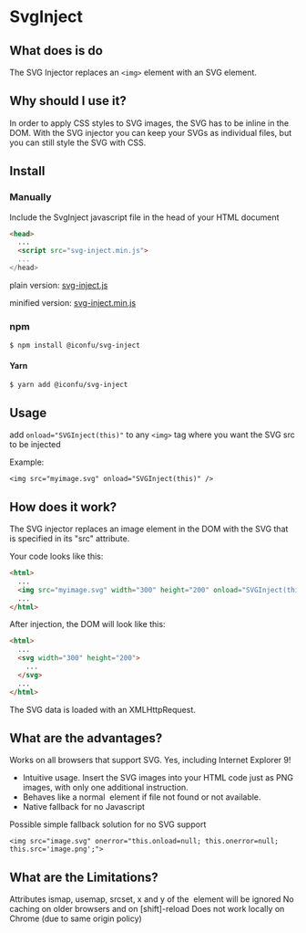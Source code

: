 # SvgInject


## What does is do

The SVG Injector replaces an `<img>` element with an SVG element.


## Why should I use it?

In order to apply CSS styles to SVG images, the SVG has to be inline in the DOM. With the SVG injector you can keep your SVGs as individual files, but you can still style the SVG with CSS.

## Install

### Manually 

Include the SvgInject javascript file in the head of your HTML document

```html
<head>
  ...
  <script src="svg-inject.min.js">
  ...
</head>
```

plain version: <a href="https://raw.githubusercontent.com/iconfu/svg-inject/master/dist/svg-inject.js" download>svg-inject.js</a>

minified version: <a href="https://raw.githubusercontent.com/iconfu/svg-inject/master/dist/svg-inject.min.js" download>svg-inject.min.js</a>

### npm

```
$ npm install @iconfu/svg-inject
```

#### Yarn

```
$ yarn add @iconfu/svg-inject
```

## Usage

add `onload="SVGInject(this)"` to any `<img>` tag where you want the SVG src to be injected

Example:

```
<img src="myimage.svg" onload="SVGInject(this)" />
```

## How does it work?

The SVG injector replaces an image element in the DOM with the SVG that is specified in its "src" attribute.

Your code looks like this:

```html
<html>
  ...
  <img src="myimage.svg" width="300" height="200" onload="SVGInject(this)" />
  ...
</html>
```

After injection, the DOM will look like this:

```html
<html>
  ...
  <svg width="300" height="200">
    ...
  </svg>
  ...
</html>
```

The SVG data is loaded with an XMLHttpRequest.


## What are the advantages?

Works on all browsers that support SVG. Yes, including Internet Explorer 9!
* Intuitive usage. Insert the SVG images into your HTML code just as PNG images, with only one additional instruction.
* Behaves like a normal <img> element if file not found or not available.
* Native fallback for no Javascript

Possible simple fallback solution for no SVG support

`<img src="image.svg" onerror="this.onload=null; this.onerror=null; this.src='image.png';">`


## What are the Limitations?

Attributes ismap, usemap, srcset, x and y of the <img> element will be ignored
No caching on older browsers and on [shift]-reload
Does not work locally on Chrome (due to same origin policy)

## 
